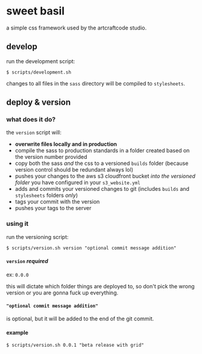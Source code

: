 # sweet basil

a simple css framework used by the artcraftcode studio.

## develop

run the development script:

```
$ scripts/development.sh
```

changes to all files in the `sass` directory will be compiled to `stylesheets`.

## deploy & version

### what does it do?

the `version` script will:

- **overwrite files locally and in production**
- compile the sass to production standards in a folder created based on the version number provided
- copy both the sass *and* the css to a versioned `builds` folder (because version control should be redundant always lol)
- pushes your changes to the aws s3 cloudfront bucket *into the versioned folder* you have configured in your `s3_website.yml`
- adds and commits your versioned changes to git (includes `builds` and `stylesheets` folders *only*)
- tags your commit with the version
- pushes your tags to the server

### using it

run the versioning script:

```
$ scripts/version.sh version "optional commit message addition"
```

#### `version` *required*

ex: `0.0.0`

this will dictate which folder things are deployed to, so don't pick the wrong version or you are gonna fuck up everything.

#### `"optional commit message addition"`

is optional, but it will be added to the end of the git commit.

#### example

```
$ scripts/version.sh 0.0.1 "beta release with grid"
```